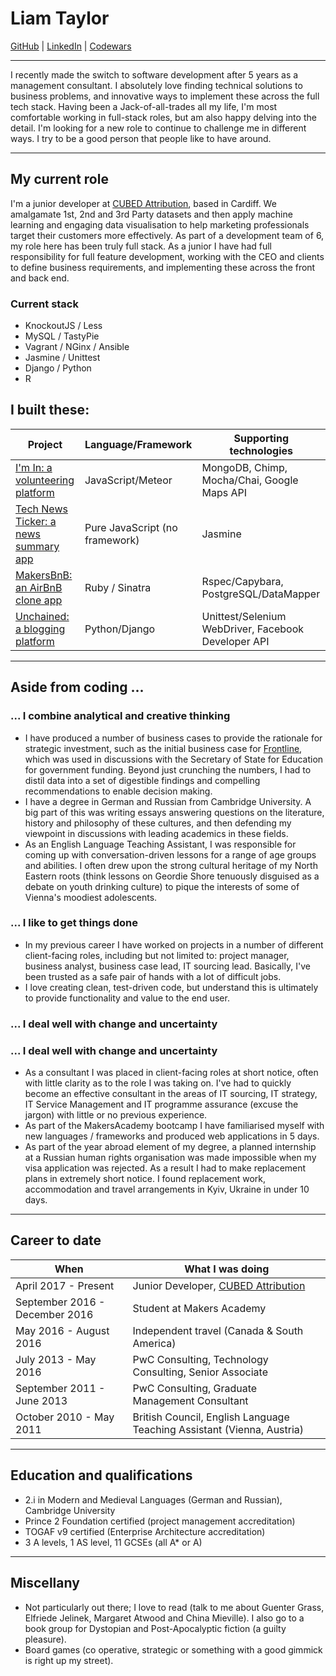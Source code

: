 # Liam Taylor

[GitHub](https://github.com/liamtlr) | [LinkedIn](https://uk.linkedin.com/in/liamtayloruk) | [Codewars](https://www.codewars.com/users/wirsindpapst)

---

I recently made the switch to software development after 5 years as a management consultant. I absolutely love finding technical solutions to business problems, and innovative ways to implement these across the full tech stack. Having been a Jack-of-all-trades all my life, I'm most comfortable working in full-stack roles, but am also happy delving into the detail. I'm looking for a new role to continue to challenge me in different ways. I try to be a good person that people like to have around.

---

## My current role ##

I'm a junior developer at [CUBED Attribution](http://cubed.ai), based in Cardiff. We amalgamate 1st, 2nd and 3rd Party datasets and then apply machine learning and engaging data visualisation to help marketing professionals target their customers more effectively. As part of a development team of 6, my role here has been truly full stack. As a junior I have had full responsibility for full feature development, working with the CEO and clients to define business requirements, and implementing these across the front and back end.

### Current stack

* KnockoutJS / Less
* MySQL / TastyPie
* Vagrant / NGinx / Ansible
* Jasmine / Unittest
* Django / Python
* R

## I built these: ##

| Project | Language/Framework  | Supporting technologies |
|---|---|---|
| [I'm In: a volunteering platform](https://github.com/wirsindpapst/project-snowflake) | JavaScript/Meteor | MongoDB, Chimp, Mocha/Chai, Google Maps API
| [Tech News Ticker: a news summary app](https://github.com/wirsindpapst/news-app-js) | Pure JavaScript (no framework)  | Jasmine |
| [MakersBnB: an AirBnB clone app](https://github.com/wirsindpapst/makersbnb)|  Ruby / Sinatra  | Rspec/Capybara, PostgreSQL/DataMapper |
| [Unchained: a blogging platform](https://github.com/wirsindpapst/unchained_blog)| Python/Django | Unittest/Selenium WebDriver, Facebook Developer API

---

## Aside from coding ... ##

### ... I combine analytical and creative thinking ###

 -  I have produced a number of business cases to provide the rationale for strategic investment, such as the initial business case for [Frontline](http://www.thefrontline.org.uk/), which was used in discussions with the Secretary of State for Education for government funding. Beyond just crunching the numbers, I had to distil data into a set of digestible findings and compelling recommendations to enable decision making.
 -  I have a degree in German and Russian from Cambridge University. A big part of this was writing essays answering questions on the literature, history and philosophy of these cultures, and then defending my viewpoint in discussions with leading academics in these fields.
 - As an English Language Teaching Assistant, I was responsible for coming up with conversation-driven lessons for a range of age groups and abilities. I often drew upon the strong cultural heritage of my North Eastern roots (think lessons on Geordie Shore tenuously disguised as a debate on youth drinking culture) to pique the interests of some of Vienna's moodiest adolescents.

### ... I like to get things done ###

-  In my previous career I have worked on projects in a number of different client-facing roles, including but not limited to: project manager, business analyst, business case lead, IT sourcing lead. Basically, I've been trusted as a safe pair of hands with a lot of difficult jobs.
-  I love creating clean, test-driven code, but understand this is ultimately to provide functionality and value to the end user.

### ... I deal well with change and uncertainty ###
### ... I deal well with change and uncertainty ###

 -  As a consultant I was placed in client-facing roles at short notice, often with little clarity as to the role I was taking on. I've had to quickly become an effective consultant in the areas of IT sourcing, IT strategy, IT Service Management and IT programme assurance (excuse the jargon) with little or no previous experience.
 -  As part of the MakersAcademy bootcamp I have familiarised myself with new languages / frameworks and produced web applications in 5 days.
 -  As part of the year abroad element of my degree, a planned internship at a Russian human rights organisation was made impossible when my visa application was rejected. As a result I had to make replacement plans in extremely short notice. I found replacement work, accommodation and travel arrangements in Kyiv, Ukraine in under 10 days.

 ---

## Career to date

|When|What I was doing|
|---|---|
|April 2017 - Present| Junior Developer, [CUBED Attribution](http://cubed.ai)|
|September 2016 - December 2016| Student at Makers Academy|
|May 2016 - August 2016| Independent travel (Canada & South America)|
|July 2013 - May 2016| PwC Consulting, Technology Consulting, Senior Associate
|September 2011 - June 2013 | PwC Consulting, Graduate Management Consultant|
|October 2010 - May 2011 | British Council, English Language Teaching Assistant (Vienna, Austria)|

---

## Education and qualifications ##

 - 2.i in Modern and Medieval Languages (German and Russian), Cambridge University
 - Prince 2 Foundation certified (project management accreditation)
 - TOGAF v9 certified (Enterprise Architecture accreditation)
 - 3 A levels, 1 AS level, 11 GCSEs (all A* or A)

---

## Miscellany

 -  Not particularly out there; I love to read (talk to me about Guenter Grass, Elfriede Jelinek, Margaret Atwood and China Mieville). I also go to a book group for Dystopian and Post-Apocalyptic fiction (a guilty pleasure).
 -  Board games (co operative, strategic or something with a good gimmick is right up my street).

